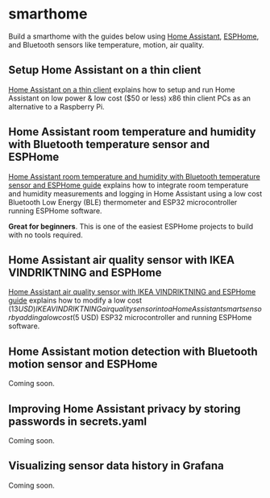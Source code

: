 # smarthome
Build a smarthome with the guides below using [Home Assistant](https://www.home-assistant.io/), [ESPHome](https://esphome.io), and Bluetooth sensors like temperature, motion, air quality.

## Setup Home Assistant on a thin client
[Home Assistant on a thin client](home-assistant/hassio-thin-client-setup.md) explains how to setup and run Home Assistant on low power & low cost ($50 or less) x86 thin client PCs as an alternative to a Raspberry Pi.

## Home Assistant room temperature and humidity with Bluetooth temperature sensor and ESPHome
[Home Assistant room temperature and humidity with Bluetooth temperature sensor and ESPHome guide](esphome/particulate-sensor.md) explains how to integrate room temperature and humidity measurements and logging in Home Assistant using a low cost Bluetooth Low Energy (BLE) thermometer and ESP32 microcontroller running ESPHome software.  

**Great for beginners**. This is one of the easiest ESPHome projects to build with no tools required.  

## Home Assistant air quality sensor with IKEA VINDRIKTNING and ESPHome
[Home Assistant air quality sensor with IKEA VINDRIKTNING and ESPHome guide](esphome/particulate-sensor.md) explains how to modify a low cost ($13 USD) IKEA VINDRIKTNING air quality sensor into a Home Assistant smart sensor by adding a low cost ($5 USD) ESP32 microcontroller and running ESPHome software.

## Home Assistant motion detection with Bluetooth motion sensor and ESPHome
Coming soon.

## Improving Home Assistant privacy by storing passwords in secrets.yaml
Coming soon.

## Visualizing sensor data history in Grafana
Coming soon.
